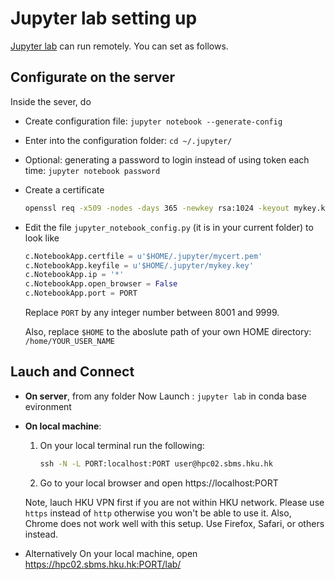 # Jupyter lab setting up

[Jupyter lab](https://jupyterlab.readthedocs.io) can run remotely. You can set 
as follows.

## Configurate on the server
Inside the sever, do
* Create configuration file: `jupyter notebook --generate-config`
* Enter into the configuration folder: `cd ~/.jupyter/`
* Optional: generating a password to login instead of using token each time: 
  `jupyter notebook password`
* Create a certificate
  ```bat
  openssl req -x509 -nodes -days 365 -newkey rsa:1024 -keyout mykey.key -out mycert.pem
  ```
* Edit the file `jupyter_notebook_config.py` (it is in your current folder) to look like

   ```python
   c.NotebookApp.certfile = u'$HOME/.jupyter/mycert.pem'
   c.NotebookApp.keyfile = u'$HOME/.jupyter/mykey.key'
   c.NotebookApp.ip = '*'
   c.NotebookApp.open_browser = False
   c.NotebookApp.port = PORT
   ```

  Replace `PORT` by any integer number between 8001 and 9999.
  
  Also, replace `$HOME` to the aboslute path of your own HOME directory: 
  `/home/YOUR_USER_NAME`

## Lauch and Connect
* **On server**, from any folder Now Launch : `jupyter lab` in conda base 
  evironment

* **On local machine**: 
  1. On your local terminal run the following:
     ```bat
     ssh -N -L PORT:localhost:PORT user@hpc02.sbms.hku.hk
     ```
  2. Go to your local browser and open https://localhost:PORT

     

  Note, lauch HKU VPN first if you are not within HKU network. Please use `https` instead of `http` otherwise 
  you won't be able to use it. Also, Chrome does not work well with this setup. 
  Use Firefox, Safari, or others instead.

* Alternatively On your local machine, open https://hpc02.sbms.hku.hk:PORT/lab/
